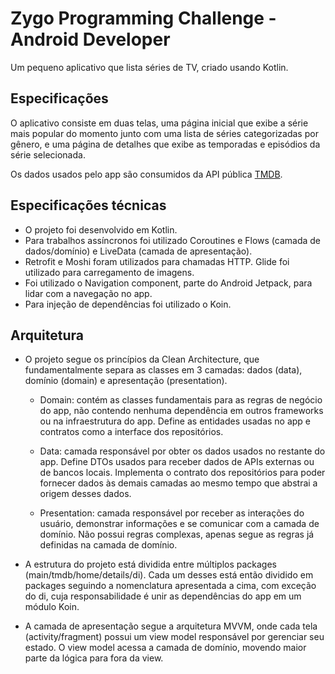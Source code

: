 # Zygo Programming Challenge - Android Developer

Um pequeno aplicativo que lista séries de TV, criado usando Kotlin.

## Especificações

O aplicativo consiste em duas telas, uma página inicial que exibe a série mais popular do momento
junto com uma lista de séries categorizadas por gênero, e uma página de detalhes que exibe as
temporadas e episódios da série selecionada.

Os dados usados pelo app são consumidos da API pública [TMDB](https://developers.themoviedb.org/3/tv).

## Especificações técnicas

* O projeto foi desenvolvido em Kotlin.
* Para trabalhos assíncronos foi utilizado Coroutines e Flows (camada de dados/domínio) e LiveData (camada de apresentação).
* Retrofit e Moshi foram utilizados para chamadas HTTP. Glide foi utilizado para carregamento de imagens.
* Foi utilizado o Navigation component, parte do Android Jetpack, para lidar com a navegação no app.
* Para injeção de dependências foi utilizado o Koin.

## Arquitetura

* O projeto segue os princípios da Clean Architecture, que fundamentalmente separa as classes em 3
camadas: dados (data), domínio (domain) e apresentação (presentation).

    * Domain: contém as classes fundamentais para as regras de negócio do app, não contendo nenhuma
    dependência em outros frameworks ou na infraestrutura do app. Define as entidades usadas no app
    e contratos como a interface dos repositórios.

    * Data: camada responsável por obter os dados usados no restante do app. Define DTOs usados para
    receber dados de APIs externas ou de bancos locais. Implementa o contrato dos repositórios para
    poder fornecer dados às demais camadas ao mesmo tempo que abstrai a origem desses dados.

    * Presentation: camada responsável por receber as interações do usuário, demonstrar informações
    e se comunicar com a camada de domínio. Não possui regras complexas, apenas segue as regras já
    definidas na camada de domínio.

* A estrutura do projeto está dividida entre múltiplos packages (main/tmdb/home/details/di). Cada um
desses está então dividido em packages seguindo a nomenclatura apresentada a cima, com exceção do di,
cuja responsabilidade é unir as dependências do app em um módulo Koin.

* A camada de apresentação segue a arquitetura MVVM, onde cada tela (activity/fragment) possui um
view model responsável por gerenciar seu estado. O view model acessa a camada de domínio, movendo maior
parte da lógica para fora da view.
